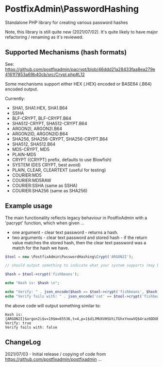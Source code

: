 # PostfixAdmin\PasswordHashing

Standalone PHP library for creating various password hashes

Note, this library is still quite new (2021/07/02). It's quite likely to have major refactoring / renaming as it's reviewed.


## Supported Mechanisms (hash formats)

See: https://github.com/postfixadmin/pacrypt/blob/46ddd21a28433faa8ea279e4161f7853a69b40cb/src/Crypt.php#L12

Some mechanisms support either HEX (.HEX)  encoded or BASE64 (.B64) encoded output.

Currently:

 * SHA1, SHA1.HEX, SHA1.B64
 * SSHA
 * BLF-CRYPT, BLF-CRYPT.B64
 * SHA512-CRYPT, SHA512-CRYPT.B64
 * ARGON2I, ARGON2I.B64
 * ARGON2ID, ARGON2ID.B64
 * SHA256, SHA256-CRYPT, SHA256-CRYPT.B64
 * SHA512, SHA512.B64
 * MD5-CRYPT, MD5
 * PLAIN-MD5
 * CRYPT ({CRYPT} prefix, defaults to use Blowfish)
 * SYSTEM (DES CRYPT, best avoid)
 * PLAIN, CLEAR, CLEARTEXT (useful for testing)
 * COURIER:MD5
 * COURIER:MD5RAW
 * COURIER:SSHA (same as SSHA)
 * COURIER:SHA256 (same as SHA256)

## Example usage

The main functionality reflects legacy behaviour in PostfixAdmin with a 'pacrypt' function, which when given ...

 * one argument - clear text password - returns a hash.
 * two arguments - clear text password and stored hash - if the return value matches the stored hash, then the clear text password was a match for the hash we have.

```PHP
$tool = new \PostfixAdmin\PasswordHashing\Crypt('ARGON2I');

// should output something to indicate what your system supports (may be dependent on PHP variant, PHP modules etc)

$hash = $tool->crypt('fishbeans');

echo "Hash is: $hash \n";

echo "Verify: " . json_encode($hash == $tool->crypt('fishbeans', $hash)) . "\n";
echo "Verify fails with: " . json_encode('cat' == $tool->crypt('fishbeans', $hash)) . "\n";

```

the above code will output something similar to:

```text
Hash is: {ARGON2I}$argon2i$v=19$m=65536,t=4,p=1$d1JMUXVHSUtLTGhxYnowVQ$4raz6DDUbtRysi+1ZTdNL3L5j4tcSYnzWxyLVDtFjKc
Verify: true
Verify fails with: false
```


## ChangeLog

2021/07/03 - Initial release / copying of code from https://github.com/postfixadmin/postfixadmin ...
